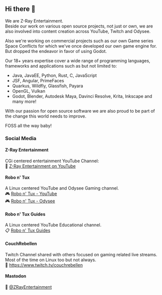 ## Hi there 👋
We are Z-Ray Entertainment.  
Beside our work on various open source projects, not just or own, we are also involved into content creation across YouTube, Twitch and Odysee.  

Also we're working on commercial projects such as our own Game series Space Conflicts for which we've once developed our own game engine for.  
But dropped the endeavor in favor of using Godot.  

Our 18+ years expertise cover a wide range of programming languages, frameworks and applications such as but not limited to:
- Java, JavaEE, Python, Rust, C, JavaScript
- JSF, Angular, PrimeFaces
- Quarkus, Wildfly, Glassfish, Payara
- OpenGL, Vulkan
- Godot, Blender, Autodesk Maya, Davinci Resolve, Krita, Inkscape
and many more!

With our passion for open source software we are also proud to be part of the change this world needs to improve.

FOSS all the way baby!

### Social Media
#### Z-Ray Entertainment
CGi centered entertainment YouTube Channel:  
🎨 [Z-Ray Entertainment on YouTube](https://www.youtube.com/@ZRayEntertainment)
#### Robo n' Tux
A Linux centered YouTube and Odysee Gaming channel.  
🎮️ [Robo n' Tux - YouTube](https://www.youtube.com/@RoboNTux)  
🎮️ [Robo n' Tux - Odysee](https://odysee.com/@RoboNTux:0)

#### Robo n' Tux Guides
A Linux centered YouTube Educational channel.  
📋️ [Robo n' Tux Guides](https://www.youtube.com/@RoboNTuxGuides)

#### CouchRebellen
Twitch Channel shared with others focused on gaming related live streams. Most of the time on Linux too but not always.  
🔴 https://www.twitch.tv/couchrebellen

#### Mastodon
🐘 [@ZRayEntertainment](https://mastodon.social/@ZRayEntertainment)
